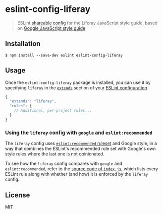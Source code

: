 # eslint-config-liferay

> ESLint [shareable config](http://eslint.org/docs/developer-guide/shareable-configs.html) for the Liferay JavaScript style guide, based on [Google JavaScript style guide](https://google.github.io/styleguide/jsguide.html)

## Installation

```
$ npm install --save-dev eslint eslint-config-liferay
```

## Usage

Once the `eslint-config-liferay` package is installed, you can use it by specifying `liferay` in the [`extends`](http://eslint.org/docs/user-guide/configuring#extending-configuration-files) section of your [ESLint configuration](http://eslint.org/docs/user-guide/configuring).

```js
{
  "extends": "liferay",
  "rules": {
    // Additional, per-project rules...
  }
}
```

### Using the `liferay` config with `google` and `eslint:recommended`

The `liferay` config uses [`eslint:recommended` ruleset](http://eslint.org/docs/rules/) and Google style, in a way that combines the ESLint's recommended rule set with Google's own style rules where the last one is not opinionated.

To see how the `liferay` config compares with `google` and `eslint:recommended`, refer to the [source code of `index.js`](https://github.com/liferay/eslint-config-liferay/blob/master/index.js), which lists every ESLint rule along with whether (and how) it is enforced by the `liferay` config.

## License

MIT
